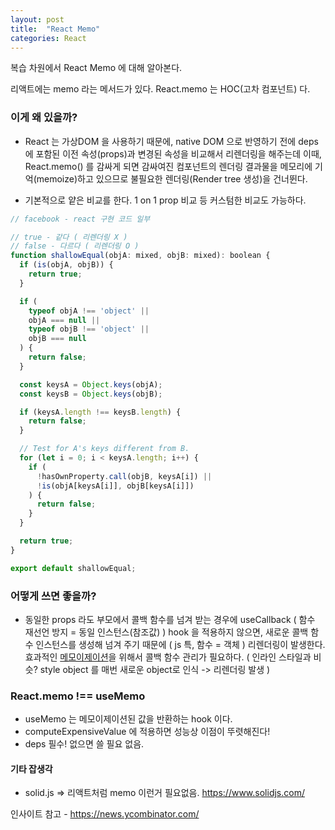 ```yaml
---
layout: post
title:  "React Memo"
categories: React
---
```

복습 차원에서 React Memo 에 대해 알아본다.

리액트에는 memo 라는 메서드가 있다.
React.memo 는 HOC(고차 컴포넌트) 다.
### 이게 왜 있을까?
- React 는 가상DOM 을 사용하기 때문에, native DOM 으로 반영하기 전에 deps 에 포함된 이전 속성(props)과 변경된 속성을 비교해서
리렌더링을 해주는데 이때, React.memo() 를 감싸게 되면 감싸여진 컴포넌트의 렌더링 결과물을 메모리에 기억(memoize)하고 있으므로 불필요한 렌더링(Render tree 생성)을 건너뛴다.

- 기본적으로 얕은 비교를 한다. 1 on 1 prop 비교 등 커스텀한 비교도 가능하다.
```javascript
// facebook - react 구현 코드 일부

// true - 같다 ( 리렌더링 X )
// false - 다르다 ( 리렌더링 O )
function shallowEqual(objA: mixed, objB: mixed): boolean {
  if (is(objA, objB)) {
    return true;
  }

  if (
    typeof objA !== 'object' ||
    objA === null ||
    typeof objB !== 'object' ||
    objB === null
  ) {
    return false;
  }

  const keysA = Object.keys(objA);
  const keysB = Object.keys(objB);

  if (keysA.length !== keysB.length) {
    return false;
  }

  // Test for A's keys different from B.
  for (let i = 0; i < keysA.length; i++) {
    if (
      !hasOwnProperty.call(objB, keysA[i]) ||
      !is(objA[keysA[i]], objB[keysA[i]])
    ) {
      return false;
    }
  }

  return true;
}

export default shallowEqual;
```
### 어떻게 쓰면 좋을까?
- 동일한 props 라도 부모에서 콜백 함수를 넘겨 받는 경우에 useCallback ( 함수 재선언 방지 = 동일 인스턴스(참조값) ) hook 을 적용하지 않으면, 새로운 콜백 함수 인스턴스를 생성해 넘겨 주기 때문에 ( js 특, 함수 = 객체 )
리렌더링이 발생한다. 효과적인 [메모이제이션](https://en.wikipedia.org/wiki/Memoization)을 위해서 콜백 함수 관리가 필요하다. 
( 인라인 스타일과 비슷? style object 를 매번 새로운 object로 인식 -> 리렌더링 발생 )

### React.memo !== useMemo
- useMemo 는 메모이제이션된 값을 반환하는 hook 이다.
- computeExpensiveValue 에 적용하면 성능상 이점이 뚜렷해진다!
- deps 필수! 없으면 쓸 필요 없음.
#### 기타 잡생각
- solid.js => 리액트처럼 memo 이런거 필요없음. https://www.solidjs.com/

인사이트 참고 - https://news.ycombinator.com/

